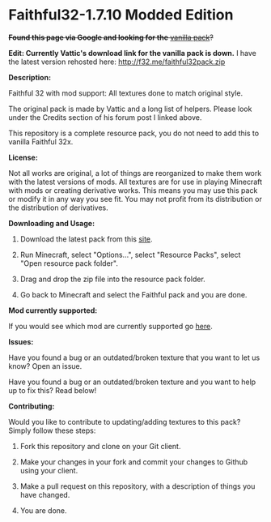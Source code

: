 Faithful32-1.7.10 Modded Edition
=================

~~**Found this page via Google and looking for the** [vanilla pack](http://www.minecraftforum.net/forums/mapping-and-modding/resource-packs/1223254)?~~

**Edit: Currently Vattic's download link for the vanilla pack is down.** I have the latest version rehosted here: http://f32.me/faithful32pack.zip

**Description:**

Faithful 32 with mod support: All textures done to match original style.

The original pack is made by Vattic and a long list of helpers. Please look under the Credits section of his forum post I linked above.

This repository is a complete resource pack, you do not need to add this to vanilla Faithful 32x.

**License:**

Not all works are original, a lot of things are reorganized to make them work with the latest versions of mods.
All textures are for use in playing Minecraft with mods or creating derivative works.
This means you may use this pack or modify it in any way you see fit. You may not profit from its distribution or the distribution of derivatives.

**Downloading and Usage:**

1) Download the latest pack from this [site](http://f32.me/).

2) Run Minecraft, select "Options...", select "Resource Packs", select "Open resource pack folder".

3) Drag and drop the zip file into the resource pack folder.

4) Go back to Minecraft and select the Faithful pack and you are done.

**Mod currently supported:**

If you would see which mod are currently supported go [here](https://github.com/F32Organization/Faithful32-1.7.10/tree/master/MODSUPPORTED.md).

**Issues:**

Have you found a bug or an outdated/broken texture that you want to let us know? Open an issue.

Have you found a bug or an outdated/broken texture and you want to help up to fix this? Read below!

**Contributing:**

Would you like to contribute to updating/adding textures to this pack? Simply follow these steps:

1) Fork this repository and clone on your Git client.

2) Make your changes in your fork and commit your changes to Github using your client.

3) Make a pull request on this repository, with a description of things you have changed.

4) You are done.
